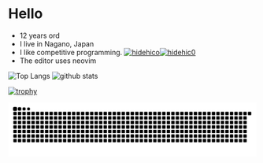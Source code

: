 # Hello 
* 12 years ord
* I live in Nagano, Japan
* I like competitive programming.  [![hidehico](https://img.shields.io/endpoint?url=https%3A%2F%2Fatcoder-badges.now.sh%2Fapi%2Fatcoder%2Fjson%2Fhidehico)](https://atcoder.jp/users/hidehico)[![hidehic0](https://img.shields.io/endpoint?url=https%3A%2F%2Fatcoder-badges.now.sh%2Fapi%2Fcodeforces%2Fjson%2Fhidehic0)](https://codeforces.com/profile/hidehic0)
* The editor uses neovim


<p align="left"> 
  <img alt="Top Langs" height="200px" src="https://github-readme-stats.vercel.app/api/top-langs/?username=hidehic0&layout=compact&show_icons=true" />
  <img alt="github stats" height="200px" src="https://github-readme-stats.vercel.app/api?username=hidehic0&show_icons=ture" />
</p>

[![trophy](https://github-profile-trophy.vercel.app/?username=hidehic0)](https://github.com/ryo-ma/github-profile-trophy)

![](https://raw.githubusercontent.com/hidehic0/hidehic0/output/github-contribution-grid-snake.svg)
